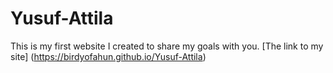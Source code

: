 # Yusuf-Attila
This is my first website I created to share my goals with you.
[The link to my site] (https://birdyofahun.github.io/Yusuf-Attila)
